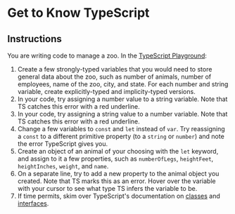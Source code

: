 # Get to Know TypeScript

## Instructions

You are writing code to manage a zoo. In the [TypeScript Playground](https://www.typescriptlang.org/play/):
1. Create a few strongly-typed variables that you would need to store general data about the zoo, such as number of animals, number of employees, name of the zoo, city, and state. For each number and string variable, create explicitly-typed and implicity-typed versions.
2. In your code, try assigning a number value to a string variable. Note that TS catches this error with a red underline.
3. In your code, try assigning a string value to a number variable. Note that TS catches this error with a red underline.
4. Change a few variables to `const` and `let` instead of `var`. Try reassigning a `const` to a different primitive property (to a `string` or `number`) and note the error TypeScript gives you.
5. Create an object of an animal of your choosing with the `let` keyword, and assign to it a few properties, such as `numberOfLegs`, `heightFeet`, `heightInches`, `weight`, and `name`.
6. On a separate line, try to add a new property to the animal object you created. Note that TS marks this as an error. Hover over the variable with your cursor to see what type TS infers the variable to be.
7. If time permits, skim over TypeScript's documentation on [classes](https://www.typescriptlang.org/docs/handbook/classes.html) and [interfaces](https://www.typescriptlang.org/docs/handbook/interfaces.html).